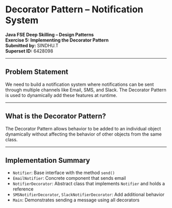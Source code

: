 # Decorator Pattern – Notification System

**Java FSE Deep Skilling – Design Patterns**  
**Exercise 5: Implementing the Decorator Pattern**  
**Submitted by:** SINDHU.T  
**Superset ID:** 6428098

---

## Problem Statement

We need to build a notification system where notifications can be sent through multiple channels like Email, SMS, and Slack. The Decorator Pattern is used to dynamically add these features at runtime.

---

## What is the Decorator Pattern?

The Decorator Pattern allows behavior to be added to an individual object dynamically without affecting the behavior of other objects from the same class.

---

## Implementation Summary

- `Notifier`: Base interface with the method `send()`
- `EmailNotifier`: Concrete component that sends email
- `NotifierDecorator`: Abstract class that implements `Notifier` and holds a reference
- `SMSNotifierDecorator`, `SlackNotifierDecorator`: Add additional behavior
- `Main`: Demonstrates sending a message using all decorators
